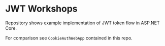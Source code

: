 # JWT Workshops

Repository shows example implementation of JWT token flow in ASP.NET Core.

For comparison see `CookieAuthWebApp` contained in this repo.
